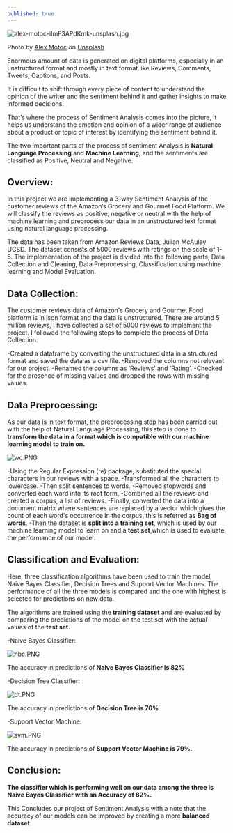 ```yaml
---
published: true
---
```

![alex-motoc-iImF3APdKmk-unsplash.jpg]({{site.baseurl}}/images/alex-motoc-iImF3APdKmk-unsplash.jpg)

<span>Photo by <a href="https://unsplash.com/@alexmotoc?utm_source=unsplash&amp;utm_medium=referral&amp;utm_content=creditCopyText">Alex Motoc</a> on <a href="https://unsplash.com/t/experimental?utm_source=unsplash&amp;utm_medium=referral&amp;utm_content=creditCopyText">Unsplash</a></span>


Enormous amount of data is generated on digital platforms, especially in an unstructured format and mostly in text format like Reviews, Comments, Tweets, Captions, and Posts. 

It is difficult to shift through every piece of content to understand the opinion of the writer and the sentiment behind it and gather insights to make informed decisions. 

That’s where the process of Sentiment Analysis comes into the picture, it helps us understand the emotion and opinion of a wider range of audience about a product or topic of interest by identifying the sentiment behind it. 

The two important parts of the process of sentiment Analysis is **Natural Language Processing** and **Machine Learning**, and the sentiments are classified as Positive, Neutral and Negative.

## Overview:

In this project we are implementing a 3-way Sentiment Analysis of the customer reviews of the Amazon’s Grocery and Gourmet Food Platform. We will classify the reviews as positive, negative or neutral with the help of machine learning and preprocess our data in an unstructured text format using natural language processing.

The data has been taken from Amazon Reviews Data, Julian McAuley UCSD. The dataset consists of 5000 reviews with ratings on the scale of 1-5. The implementation of the project is divided into the following parts, Data Collection and Cleaning, Data Preprocessing, Classification using machine learning and Model Evaluation.  

## Data Collection:

The customer reviews data of Amazon's Grocery and Gourmet Food platform is in json format and the data is unstructured. There are around 5 million reviews, I have collected a set of 5000 reviews to implement the project. I followed the following steps to complete the process of Data Collection.

-Created a dataframe by converting the unstructured data in a structured format and saved the data as a csv file.
-Removed the columns not relevant for our project.
-Renamed the columns as ‘Reviews’ and ‘Rating’.
-Checked for the presence of missing values and dropped the rows with missing values.

## Data Preprocessing:

As our data is in text format, the preprocessing step has been carried out with the help of Natural Language Processing, this step is done to **transform the data in a format which is compatible with our machine learning model to train on.**

![wc.PNG]({{site.baseurl}}/images/wc.PNG)


-Using the Regular Expression (re) package, substituted the special characters in our reviews with a space.
-Transformed all the characters to lowercase.
-Then split sentences to words.
-Removed stopwords and converted each word into its root form.
-Combined all the reviews and created a corpus, a list of reviews.
-Finally, converted the data into a document matrix where sentences are replaced by a vector which gives the count of each word's occurrence in the corpus, this is referred as **Bag of words**.
-Then the dataset is **split into a training set**, which is used by our machine learning model to learn on and a **test set**,which is used to evaluate the performance of our model.

## Classification and Evaluation:

Here, three classification algorithms have been used to train the model, Naive Bayes Classifier, Decision Trees and Support Vector Machines. The performance of all the three models is compared and the one with highest is selected for predictions on new data.

The algorithms are trained using the **training dataset** and are evaluated by comparing the predictions of the model on the test set with the actual values of the **test set**.

-Naive Bayes Classifier:

![nbc.PNG]({{site.baseurl}}/images/nbc.PNG)


The accuracy in predictions of **Naive Bayes Classifier is 82%**

-Decision Tree Classifier: 

![dt.PNG]({{site.baseurl}}/images/dt.PNG)


The accuracy in predictions of **Decision Tree is 76%**

-Support Vector Machine: 

![svm.PNG]({{site.baseurl}}/images/svm.PNG)


The accuracy in predictions of **Support Vector Machine is 79%.**

## Conclusion:

**The classifier which is performing well on our data among the three is Naive Bayes Classifier with an Accuracy of 82%.** 

This Concludes our project of Sentiment Analysis with a note that the accuracy of our models can be improved by creating a more **balanced dataset**.
